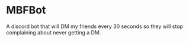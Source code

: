 # MBFBot
A discord bot that will DM my friends every 30 seconds so they will stop complaining about never getting a DM.
